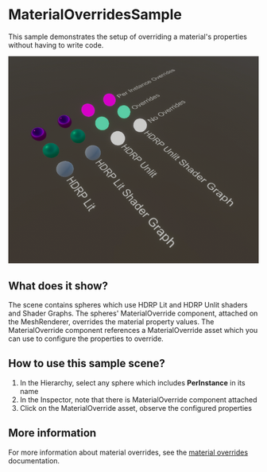 # MaterialOverridesSample

This sample demonstrates the setup of overriding a material's properties without having to write code.

<img src="../../../../READMEimages/MaterialOverridesSample.PNG" width="600">

## What does it show?

The scene contains spheres which use HDRP Lit and HDRP Unlit shaders and Shader Graphs. The spheres' MaterialOverride component, attached on the MeshRenderer, overrides the material property values. The MaterialOverride component references a MaterialOverride asset which you can use to configure the properties to override.

## How to use this sample scene?

1. In the Hierarchy, select any sphere which includes **PerInstance** in its name
2. In the Inspector, note that there is MaterialOverride component attached
3. Click on the MaterialOverride asset, observe the configured properties

## More information

For more information about material overrides, see the [material overrides](https://docs.unity3d.com/Packages/com.unity.entities.graphics@1.0/manual/material-overrides.html) documentation.